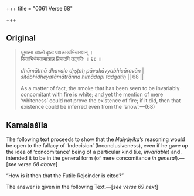 +++
title = "0061 Verse 68"

+++
## Original 
>
> धूमात्मा धवलो दृष्टः पावकाव्यभिचारवान् ।  
> सिताभिधेयतामात्रान्न हिमादपि तद्गतिः ॥ ६८ ॥ 
>
> *dhūmātmā dhavalo dṛṣṭaḥ pāvakāvyabhicāravān* \|  
> *sitābhidheyatāmātrānna himādapi tadgatiḥ* \|\| 68 \|\| 
>
> As a matter of fact, the smoke that has been seen to be invariably concomitant with fire is white; and yet the mention of mere ‘whiteness’ could not prove the existence of fire; if it did, then that existence could be inferred even from the ‘snow’.—(68)



## Kamalaśīla

The following text proceeds to show that the *Naiyāyika’s* reasoning would be open to the fallacy of ‘Indecision’ (Inconclusiveness), even if he gave up the idea of ‘concomitance’ being of a particular kind (i.e, *invariable*) and. intended it to be in the general form (of mere concomitance *in general*).—[*see verse 68 above*]

“How is it then that the Futile Rejoinder is cited?”

The answer is given in the following Text.—[*see verse 69 next*]


